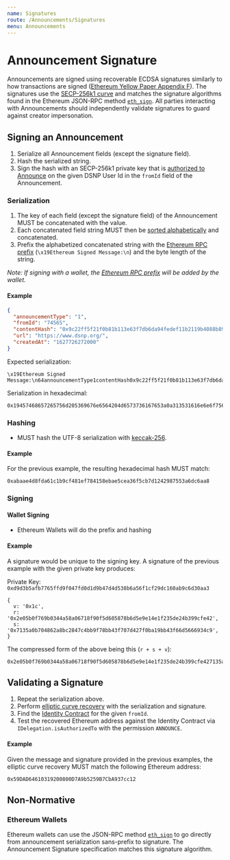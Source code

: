 ```yaml
---
name: Signatures
route: /Announcements/Signatures
menu: Announcements
---
```


# Announcement Signature

Announcements are signed using recoverable ECDSA signatures similarly to how transactions are signed ([Ethereum Yellow Paper Appendix F](https://ethereum.github.io/yellowpaper/paper.pdf)).
The signatures use the [SECP-256k1 curve](https://link.springer.com/chapter/10.1007%2F978-3-662-44893-9_12)
and matches the signature algorithms found in the Ethereum JSON-RPC method [`eth_sign`](https://eth.wiki/json-rpc/API#eth_sign).
All parties interacting with Announcements should independently validate signatures to guard against creator impersonation.


## Signing an Announcement

1. Serialize all Announcement fields (except the signature field).
1. Hash the serialized string.
1. Sign the hash with an SECP-256k1 private key that is [authorized to Announce](/Identity/Overview) on the given DSNP User Id in the `fromId` field of the Announcement.

### Serialization

1. The key of each field (except the signature field) of the Announcement MUST be concatenated with the value.
1. Each concatenated field string MUST then be [sorted alphabetically](http://www.unicode.org/reports/tr10/) and concatenated.
1. Prefix the alphabetized concatenated string with the [Ethereum RPC prefix](https://eth.wiki/json-rpc/API#eth_sign) (`\x19Ethereum Signed Message:\n`) and the byte length of the string.

*Note: If signing with a wallet, the [Ethereum RPC prefix](https://eth.wiki/json-rpc/API#eth_sign) will be added by the wallet.*

#### Example

```json
{
  "announcementType": "1",
  "fromId": "74565",
  "contentHash": "0x9c22ff5f21f0b81b113e63f7db6da94fedef11b2119b4088b89664fb9a3cb658",
  "url": "https://www.dsnp.org/",
  "createdAt": "1627726272000"
}
```

Expected serialization:

```
\x19Ethereum Signed Message:\n64announcementType1contentHash0x9c22ff5f21f0b81b113e63f7db6da94fedef11b2119b4088b89664fb9a3cb658createdAt1627726272000fromId74565urlhttps://www.dsnp.org/
```

Serialization in hexadecimal:

```
0x19457468657265756d205369676e6564204d6573736167653a0a313531616e6e6f756e63656d656e745479706531636f6e74656e74486173683078396332326666356632316630623831623131336536336637646236646139346665646566313162323131396234303838623839363634666239613363623635386372656174656441743136323737323632373230303066726f6d4964373435363575726c68747470733a2f2f7777772e64736e702e6f72672f
```

### Hashing

- MUST hash the UTF-8 serialization with [keccak-256](https://keccak.team/files/Keccak-submission-3.pdf).

#### Example

For the previous example, the resulting hexadecimal hash MUST match:

```
0xabaae4d8fda61c1b9cf481ef784158ebae5cea36f5cb7d1242987553a6dc6aa8
```


### Signing

#### Wallet Signing

- Ethereum Wallets will do the prefix and hashing

#### Example

A signature would be unique to the signing key.
A signature of the previous example with the given private key produces:

Private Key: `0xd9d3b5afb7765ffd9f047fd0d1d9b47d4d538b6a56f1cf29dc160ab9c6d30aa3`

```
{
  v: '0x1c',
  r: '0x2e05b0f769b0344a58a06718f90f5d605878b6d5e9e14e1f235de24b399cfe42',
  s: '0x7135a0b704862a8bc2847c4bb9f78bb43f707d427f0ba19bb43f66d5666934c9',
}
```

The compressed form of the above being this (`r + s + v`):

```
0x2e05b0f769b0344a58a06718f90f5d605878b6d5e9e14e1f235de24b399cfe427135a0b704862a8bc2847c4bb9f78bb43f707d427f0ba19bb43f66d5666934c91c
```

## Validating a Signature

1. Repeat the serialization above.
1. Perform [elliptic curve recovery](https://web.archive.org/web/20170921160141/http://cs.ucsb.edu/~koc/ccs130h/notes/ecdsa-cert.pdf) with the serialization and signature.
1. Find the [Identity Contract](/Identity/Overview) for the given `fromId`.
1. Test the recovered Ethereum address against the Identity Contract via `IDelegation.isAuthorizedTo` with the permission `ANNOUNCE`.

#### Example

Given the message and signature provided in the previous examples, the elliptic curve recovery MUST match the following Ethereum address:

```
0x59DAD64610319200800D7A9b5259B7CbA937cc12
```

## Non-Normative

### Ethereum Wallets

Ethereum wallets can use the JSON-RPC method [`eth_sign`](https://eth.wiki/json-rpc/API#eth_sign)
to go directly from announcement serialization sans-prefix to signature.
The Announcement Signature specification matches this signature algorithm.

